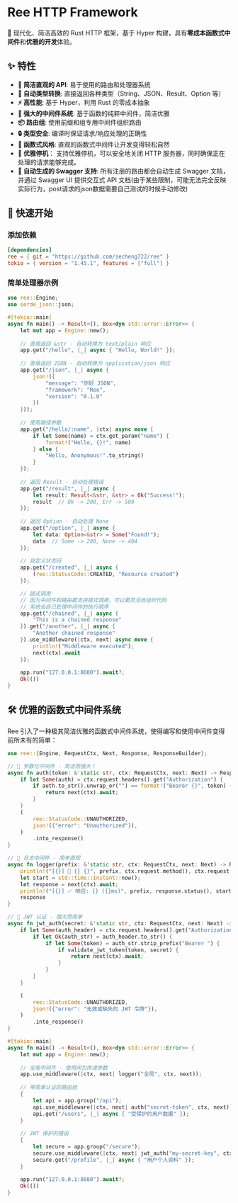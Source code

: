 # Ree HTTP Framework

🚀 现代化、简洁高效的 Rust HTTP 框架，基于 Hyper 构建，具有**零成本函数式中间件**和**优雅的开发**体验。

## ✨ 特性

- **🎯 简洁直观的 API**: 易于使用的路由和处理器系统
- **🔄 自动类型转换**: 直接返回各种类型（String、JSON、Result、Option 等）
- **⚡ 高性能**: 基于 Hyper，利用 Rust 的零成本抽象
- **🧩 强大的中间件系统**: 基于函数的纯粹中间件，简洁优雅
- **📦 路由组**: 使用前缀和组专用中间件组织路由
- **🔒 类型安全**: 编译时保证请求/响应处理的正确性
- **🔗 函数式风格**: 直观的函数式中间件让开发变得轻松自然
- **🛑 优雅停机**： 支持优雅停机，可以安全地关闭 HTTP 服务器，同时确保正在处理的请求能够完成。
- **📖 自动生成的 Swagger 支持**: 所有注册的路由都会自动生成 Swagger 文档，并通过 Swagger UI 提供交互式 API 文档(由于某些限制，可能无法完全反映实际行为，post请求的json数据需要自己测试的时候手动修改)

## 🚀 快速开始

### 添加依赖

```toml
[dependencies]
ree = { git = "https://github.com/secheng722/ree" }
tokio = { version = "1.45.1", features = ["full"] }
```

### 简单处理器示例

```rust
use ree::Engine;
use serde_json::json;

#[tokio::main]
async fn main() -> Result<(), Box<dyn std::error::Error>> {
    let mut app = Engine::new();
    
    // 直接返回 &str - 自动转换为 text/plain 响应
    app.get("/hello", |_| async { "Hello, World!" });
    
    // 直接返回 JSON - 自动转换为 application/json 响应
    app.get("/json", |_| async { 
        json!({
            "message": "你好 JSON",
            "framework": "Ree",
            "version": "0.1.0"
        })
    }));
    
    // 使用路径参数
    app.get("/hello/:name", |ctx| async move {
        if let Some(name) = ctx.get_param("name") {
            format!("Hello, {}!", name)
        } else {
            "Hello, Anonymous!".to_string()
        }
    });
    
    // 返回 Result - 自动处理错误
    app.get("/result", |_| async {
        let result: Result<&str, &str> = Ok("Success!");
        result  // Ok -> 200, Err -> 500
    });
    
    // 返回 Option - 自动处理 None
    app.get("/option", |_| async {
        let data: Option<&str> = Some("Found!");
        data  // Some -> 200, None -> 404
    });
    
    // 自定义状态码
    app.get("/created", |_| async {
        (ree::StatusCode::CREATED, "Resource created")
    });

    // 链式调用
    // 因为中间件和路由都支持链式调用，可以更灵活地组织代码
    // 系统会自己处理中间件的执行顺序
    app.get("/chained", |_| async {
        "This is a chained response"
    }).get("/another", |_| async {
        "Another chained response"
    }).use_middleware(|ctx, next| async move {
        println!("Middleware executed");
        next(ctx).await
    });
    
    app.run("127.0.0.1:8080").await?;
    Ok(())
}
```

## 🛠 优雅的函数式中间件系统

Ree 引入了一种极其简洁优雅的函数式中间件系统，使得编写和使用中间件变得前所未有的简单：

```rust
use ree::{Engine, RequestCtx, Next, Response, ResponseBuilder};

// 🎯 参数化中间件 - 简洁而强大！
async fn auth(token: &'static str, ctx: RequestCtx, next: Next) -> Response {
    if let Some(auth) = ctx.request.headers().get("Authorization") {
        if auth.to_str().unwrap_or("") == format!("Bearer {}", token) {
            return next(ctx).await;
        }
    }
    (
        ree::StatusCode::UNAUTHORIZED,
        json!({"error": "Unauthorized"}),
    )
        .into_response()
}

// 🎯 日志中间件 - 简单直观
async fn logger(prefix: &'static str, ctx: RequestCtx, next: Next) -> Response {
    println!("[{}] 📨 {} {}", prefix, ctx.request.method(), ctx.request.uri().path());
    let start = std::time::Instant::now();
    let response = next(ctx).await;
    println!("[{}] ✅ 响应: {} ({}ms)", prefix, response.status(), start.elapsed().as_millis());
    response
}

// 🎯 JWT 认证 - 强大而简单
async fn jwt_auth(secret: &'static str, ctx: RequestCtx, next: Next) -> Response {
    if let Some(auth_header) = ctx.request.headers().get("Authorization") {
        if let Ok(auth_str) = auth_header.to_str() {
            if let Some(token) = auth_str.strip_prefix("Bearer ") {
                if validate_jwt_token(token, secret) {
                    return next(ctx).await;
                }
            }
        }
    }

    (
        ree::StatusCode::UNAUTHORIZED,
        json!({"error": "无效或缺失的 JWT 令牌"}),
    )
        .into_response()
}

#[tokio::main]
async fn main() -> Result<(), Box<dyn std::error::Error>> {
    let mut app = Engine::new();
    
    // 全局中间件 - 使用闭包传递参数
    app.use_middleware(|ctx, next| logger("全局", ctx, next));
    
    // 带简单认证的路由组
    {
        let api = app.group("/api");
        api.use_middleware(|ctx, next| auth("secret-token", ctx, next));
        api.get("/users", |_| async { "受保护的用户数据" });
    }
    
    // JWT 保护的路由
    {
        let secure = app.group("/secure");  
        secure.use_middleware(|ctx, next| jwt_auth("my-secret-key", ctx, next));
        secure.get("/profile", |_| async { "用户个人资料" });
    }
    
    app.run("127.0.0.1:8080").await?;
    Ok(())
}
```
